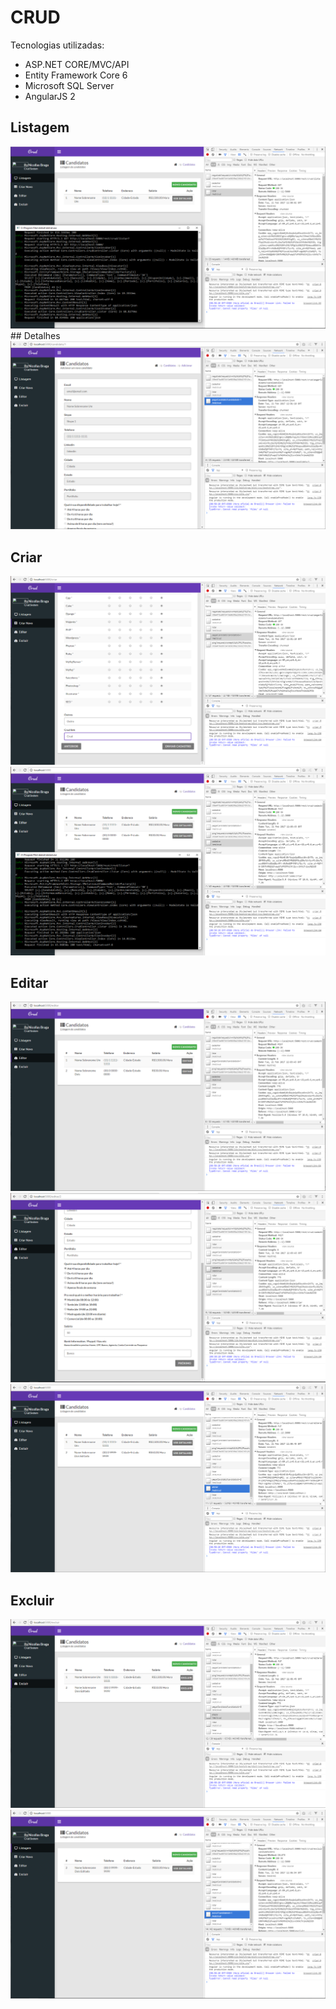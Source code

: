 # CRUD
Tecnologias utilizadas:
- ASP.NET CORE/MVC/API
- Entity Framework Core 6
- Microsoft SQL Server
- AngularJS 2


## Listagem
<img src="https://github.com/nicollaas94/CRUD/blob/master/Imagens/Listar1.png">
## Detalhes
<img src="https://github.com/nicollaas94/CRUD/blob/master/Imagens/detalhes1.png">


## Criar
<img src="https://github.com/nicollaas94/CRUD/blob/master/Imagens/Criar1.png">
<img src="https://github.com/nicollaas94/CRUD/blob/master/Imagens/Criar2.png">



## Editar
<img src="https://github.com/nicollaas94/CRUD/blob/master/Imagens/editar1.png">
<img src="https://github.com/nicollaas94/CRUD/blob/master/Imagens/editar2.png">
<img src="https://github.com/nicollaas94/CRUD/blob/master/Imagens/editar3.png">



## Excluir
<img src="https://github.com/nicollaas94/CRUD/blob/master/Imagens/excluir1.png">
<img src="https://github.com/nicollaas94/CRUD/blob/master/Imagens/excluir2.png">
